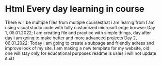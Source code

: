 # Html Every day learning in course
 There will be multiple files from multiple coursesthat  i am learnig from
 I am using visual studio code with fully customized microsoft edge browser
 Day 1, 05.01.2022;
 I am creating file and practice with simple things, day after day i am going to make better and more advanced projects
 Day 2, 06.01.2022;
 Today I am going to create a subpage and friendly adress and improve look of my site.  I am making a new template for my website, old one will stay only for educational purposes 
                                    readme is usles i will not update it xD
